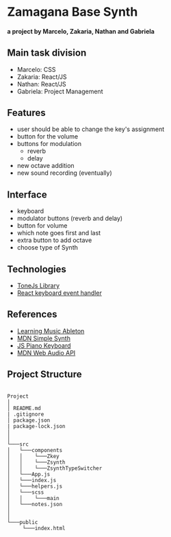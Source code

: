 # Zamagana Base Synth

#### a project by Marcelo, Zakaria, Nathan and Gabriela

## Main task division

- Marcelo: CSS
- Zakaria: React/JS
- Nathan: React/JS
- Gabriela: Project Management

## Features

- user should be able to change the key's assignment
- button for the volume
- buttons for modulation
  - reverb
  - delay
- new octave addition
- new sound recording (eventually)

## Interface

- keyboard
- modulator buttons (reverb and delay)
- button for volume
- which note goes first and last
- extra button to add octave
- choose type of Synth

## Technologies

- [ToneJs Library](https://tonejs.github.io/)
- [React keyboard event handler](https://www.npmjs.com/package/react-keyboard-event-handler)

## References

- [Learning Music Ableton](https://learningmusic.ableton.com/)
- [MDN Simple Synth](https://developer.mozilla.org/en-US/docs/Web/API/Web_Audio_API/Simple_synth)
- [JS Piano Keyboard](https://www.freecodecamp.org/news/javascript-piano-keyboard/)
- [MDN Web Audio API](https://developer.mozilla.org/en-US/docs/Web/API/Web_Audio_API)

## Project Structure

```

Project
│
│ README.md
| .gitignore
│ package.json
| package-lock.json
│
│
└───src
│   └───components
│   │    └───Zkey
│   │    └───Zsynth
│   │    └───ZsynthTypeSwitcher
│   └───App.js
│   └───index.js
│   └───helpers.js
│   └───scss
│   │    └───main
│   └───notes.json
│
│
└───public
     └───index.html

```
